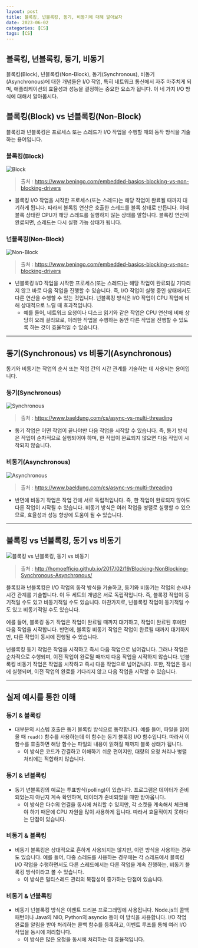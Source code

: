 ```yaml
---
layout: post
title: 블록킹, 넌블록킹, 동기, 비동기에 대해 알아보자
date: 2023-06-02
categories: [CS]
tags: [CS]
---
```


## 블록킹, 넌블록킹, 동기, 비동기

블록킹(Block), 넌블록킹(Non-Block), 동기(Synchronous), 비동기(Asynchronous)에 대한 개념들은 I/O 작업, 특히 네트워크 통신에서 자주 마주치게 되며, 애플리케이션의 효율성과 성능을 결정하는 중요한 요소가 됩니다. 이 네 가지 I/O 방식에 대해서 알아봅시다.

## 블록킹(Block) vs 넌블록킹(Non-Block)

블록킹과 넌블록킹은 프로세스 또는 스레드가 I/O 작업을 수행할 때의 동작 방식을 기술하는 용어입니다.

### 블록킹(Block)

![Block](/assets/img/2023-06-02-IO%20Model/2023-06-02-14-39-06.png)

> 출처 : <https://www.beningo.com/embedded-basics-blocking-vs-non-blocking-drivers>

- 블록킹 I/O 작업을 시작한 프로세스(또는 스레드)는 해당 작업이 완료될 때까지 대기하게 됩니다. 따라서 블록킹 연산은 호출한 스레드를 블록 상태로 만듭니다. 이때 블록 상태란 CPU가 해당 스레드를 실행하지 않는 상태를 말합니다. 블록킹 연산이 완료되면, 스레드는 다시 실행 가능 상태가 됩니다.

### 넌블록킹(Non-Block)

![Non-Block](/assets/img/2023-06-02-IO%20Model/2023-06-02-14-39-15.png)

> 출처 : <https://www.beningo.com/embedded-basics-blocking-vs-non-blocking-drivers>

- 넌블록킹 I/O 작업을 시작한 프로세스(또는 스레드)는 해당 작업이 완료되길 기다리지 않고 바로 다음 작업을 진행할 수 있습니다. 즉, I/O 작업이 실행 중인 상태에서도 다른 연산을 수행할 수 있는 것입니다. 넌블록킹 방식은 I/O 작업이 CPU 작업에 비해 상대적으로 느릴 때 효과적입니다.
  - 예를 들어, 네트워크 요청이나 디스크 읽기와 같은 작업은 CPU 연산에 비해 상당히 오래 걸리므로, 이러한 작업을 수행하는 동안 다른 작업을 진행할 수 있도록 하는 것이 효율적일 수 있습니다.

---

## 동기(Synchronous) vs 비동기(Asynchronous)

동기와 비동기는 작업의 순서 또는 작업 간의 시간 관계를 기술하는 데 사용되는 용어입니다.

### 동기(Synchronous)

![Synchronous](/assets/img/2023-06-02-IO%20Model/2023-06-02-14-51-32.png)

> 출처 : <https://www.baeldung.com/cs/async-vs-multi-threading>

- 동기 작업은 어떤 작업이 끝나야만 다음 작업을 시작할 수 있습니다. 즉, 동기 방식은 작업이 순차적으로 실행되어야 하며, 한 작업이 완료되지 않으면 다음 작업이 시작되지 않습니다.

### 비동기(Asynchronous)

![Asynchronous](/assets/img/2023-06-02-IO%20Model/2023-06-02-14-51-52.png)

> 출처 : <https://www.baeldung.com/cs/async-vs-multi-threading>

- 반면에 비동기 작업은 작업 간에 서로 독립적입니다. 즉, 한 작업이 완료되지 않아도 다른 작업이 시작될 수 있습니다. 비동기 방식은 여러 작업을 병렬로 실행할 수 있으므로, 효율성과 성능 향상에 도움이 될 수 있습니다.

---

## 블록킹 vs 넌블록킹, 동기 vs 비동기

![블록킹 vs 넌블록킹, 동기 vs 비동기](/assets/img/2023-06-02-IO%20Model/2023-06-02-14-26-22.png)

> 출처 : <http://homoefficio.github.io/2017/02/19/Blocking-NonBlocking-Synchronous-Asynchronous/>

블록킹과 넌블록킹은 I/O 작업의 동작 방식을 기술하고, 동기와 비동기는 작업의 순서나 시간 관계를 기술합니다. 이 두 세트의 개념은 서로 독립적입니다. 즉, 블록킹 작업이 동기적일 수도 있고 비동기적일 수도 있습니다. 마찬가지로, 넌블록킹 작업이 동기적일 수도 있고 비동기적일 수도 있습니다.

예를 들어, 블록킹 동기 작업은 작업이 완료될 때까지 대기하고, 작업이 완료된 후에만 다음 작업을 시작합니다. 반면에, 블록킹 비동기 작업은 작업이 완료될 때까지 대기하지만, 다른 작업이 동시에 진행될 수 있습니다.

넌블록킹 동기 작업은 작업을 시작하고 즉시 다음 작업으로 넘어갑니다. 그러나 작업은 순차적으로 수행되며, 이전 작업이 완료될 때까지 다음 작업을 시작하지 않습니다. 넌블록킹 비동기 작업은 작업을 시작하고 즉시 다음 작업으로 넘어갑니다. 또한, 작업은 동시에 실행되며, 이전 작업의 완료를 기다리지 않고 다음 작업을 시작할 수 있습니다.

---

## 실제 예시를 통한 이해

### 동기 & 블록킹

- 대부분의 시스템 호출은 동기 블록킹 방식으로 동작합니다. 예를 들어, 파일을 읽어올 때 `read()` 함수를 사용하는데 이 함수는 동기 블록킹 I/O 함수입니다. 따라서 이 함수를 호출하면 해당 함수는 파일의 내용이 읽혀질 때까지 블록 상태가 됩니다.
  - 이 방식은 코드가 간결하고 이해하기 쉬운 편이지만, 대량의 요청 처리나 병렬 처리에는 적합하지 않습니다.

### 동기 & 넌블록킹

- 동기 넌블록킹의 예로는 투표방식(polling)이 있습니다. 프로그램은 데이터가 준비되었는지 아닌지 계속 확인하며, 데이터가 준비되었을 때만 받아옵니다.
  - 이 방식은 다수의 연결을 동시에 처리할 수 있지만, 각 소켓을 계속해서 체크해야 하기 때문에 CPU 자원을 많이 사용하게 됩니다. 따라서 효율적이지 못하다는 단점이 있습니다.

### 비동기 & 블록킹

- 비동기 블록킹은 상대적으로 흔하게 사용되지는 않지만, 이런 방식을 사용하는 경우도 있습니다. 예를 들어, 다중 스레드를 사용하는 경우에는 각 스레드에서 블록킹 I/O 작업을 수행하면서도 다른 스레드에서는 다른 작업을 계속 진행하는, 비동기 블록킹 방식이라고 볼 수 있습니다.
  - 이 방식은 멀티스레드 관리의 복잡성이 증가하는 단점이 있습니다.

### 비동기 & 넌블록킹

- 비동기 넌블록킹 방식은 이벤트 드리븐 프로그래밍에 사용됩니다. Node.js의 콜백 패턴이나 Java의 NIO, Python의 asyncio 등이 이 방식을 사용합니다. I/O 작업 완료를 알림을 받아 처리하는 콜백 함수를 등록하고, 이벤트 루프를 통해 여러 I/O 작업을 동시에 처리합니다.
  - 이 방식은 많은 요청을 동시에 처리하는 데 효율적입니다.
